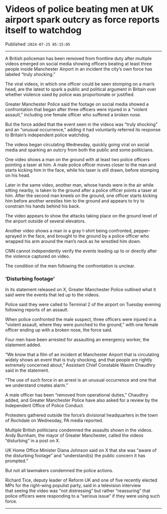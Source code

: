 # Videos of police beating men at UK airport spark outcry as force reports itself to watchdog

Published :`2024-07-25 05:15:05`

---

A British policeman has been removed from frontline duty after multiple videos emerged on social media showing officers beating at least three people inside Manchester Airport in an incident the city’s own force has labeled “truly shocking.”

The viral videos, in which one officer could be seen stomping on a man’s head, are the latest to spark a public and political argument in Britain over whether violence used by police was proportionate or justified.

Greater Manchester Police said the footage on social media showed a confrontation that began after three officers were injured in a “violent assault,” including one female officer who suffered a broken nose.

But the force added that the event seen in the videos was “truly shocking” and an “unusual occurrence,” adding it had voluntarily referred its response to Britain’s independent police watchdog.

The videos began circulating Wednesday, quickly going viral on social media and sparking an outcry from both the public and some politicians.

One video shows a man on the ground with at least two police officers pointing a taser at him. A male police officer moves closer to the man and starts kicking him in the face, while his taser is still drawn, before stomping on his head.

Later in the same video, another man, whose hands were in the air while sitting nearby, is taken to the ground after a police officer points a taser at him. After the second man kneels on the ground, one officer starts kicking him before another wrestles him to the ground and appears to try to constrain his hands behind his back.

The video appears to show the attacks taking place on the ground level of the airport outside of several elevators.

Another video shows a man in a gray t-shirt being confronted, pepper-sprayed in the face, and brought to the ground by a police officer who wrapped his arm around the man’s neck as he wrestled him down.

CNN cannot independently verify the events leading up to or directly after the violence captured on video.

The condition of the men following the confrontation is unclear.

### ‘Disturbing footage’

In its statement released on X, Greater Manchester Police outlined what it said were the events that led up to the videos.

Police said they were called to Terminal 2 of the airport on Tuesday evening following reports of an assault.

When police confronted the male suspect, three officers were injured in a “violent assault, where they were punched to the ground,” with one female officer ending up with a broken nose, the force said.

Four men have been arrested for assaulting an emergency worker, the statement added.

“We know that a film of an incident at Manchester Airport that is circulating widely shows an event that is truly shocking, and that people are rightly extremely concerned about,” Assistant Chief Constable Wasim Chaudhry said in the statement.

“The use of such force in an arrest is an unusual occurrence and one that we understand creates alarm.”

A male officer has been “removed from operational duties,” Chaudhry added, and Greater Manchester Police have also asked for a review by the Independent Office of Police Conduct.

Protesters gathered outside the force’s divisional headquarters in the town of Rochdale on Wednesday, PA media reported.

Multiple British politicians condemned the assaults shown in the videos. Andy Burnham, the mayor of Greater Manchester, called the videos “disturbing” in a post on X.

UK Home Office Minister Diana Johnson said on X that she was “aware of the disturbing footage” and “understand(s) the public concern it has prompted.”

But not all lawmakers condemned the police actions.

Richard Tice, deputy leader of Reform UK and one of five recently elected MPs for the right-wing populist party, said in a television interview that seeing the video was “not distressing” but rather “reassuring” that police officers were responding to a “serious issue” if they were using such force.

---

